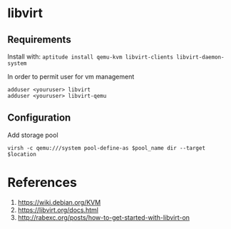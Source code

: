 # libvirt
## Requirements
Install with:
`aptitude install qemu-kvm libvirt-clients libvirt-daemon-system`

In order to permit user for vm management
```
adduser <youruser> libvirt
adduser <youruser> libvirt-qemu
```
## Configuration
Add storage pool
```
virsh -c qemu:///system pool-define-as $pool_name dir --target $location
```

# References
1. https://wiki.debian.org/KVM
2. https://libvirt.org/docs.html
3. http://rabexc.org/posts/how-to-get-started-with-libvirt-on